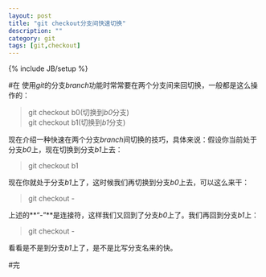 ```yaml
---
layout: post
title: "git checkout分支间快速切换"
description: ""
category: git
tags: [git,checkout]
---
```

{% include JB/setup %}

#在
使用*git*的分支*branch*功能时常常要在两个分支间来回切换，一般都是这么操作的：  

>git checkout b0(切换到*b0*分支)  
>git checkout b1(切换到*b1*分支)  

现在介绍一种快速在两个分支*branch*间切换的技巧，具体来说：假设你当前处于分支*b0*上，现在切换到分支*b1*上去：  

>git checkout b1  

现在你就处于分支*b1*上了，这时候我们再切换到分支*b0*上去，可以这么来干：  

>git checkout -  

上述的**“-”**是连接符，这样我们又回到了分支*b0*上了。我们再回到分支*b1*上：  

>git checkout -  

看看是不是到分支*b1*上了，是不是比写分支名来的快。  

#完